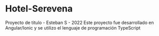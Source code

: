 # Hotel-Serevena
Proyecto de titulo - Esteban S - 2022
Este proyecto fue desarrollado en Angular/Ionic y se utilizo el lenguaje de programación TypeScript
